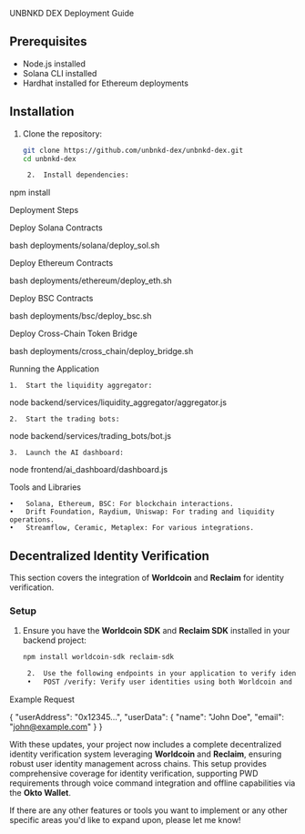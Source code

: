 UNBNKD DEX Deployment Guide

## Prerequisites
- Node.js installed
- Solana CLI installed
- Hardhat installed for Ethereum deployments

## Installation
1. Clone the repository:
   ```bash
   git clone https://github.com/unbnkd-dex/unbnkd-dex.git
   cd unbnkd-dex

	2.	Install dependencies:

npm install



Deployment Steps

Deploy Solana Contracts

bash deployments/solana/deploy_sol.sh

Deploy Ethereum Contracts

bash deployments/ethereum/deploy_eth.sh

Deploy BSC Contracts

bash deployments/bsc/deploy_bsc.sh

Deploy Cross-Chain Token Bridge

bash deployments/cross_chain/deploy_bridge.sh

Running the Application

	1.	Start the liquidity aggregator:

node backend/services/liquidity_aggregator/aggregator.js


	2.	Start the trading bots:

node backend/services/trading_bots/bot.js


	3.	Launch the AI dashboard:

node frontend/ai_dashboard/dashboard.js



Tools and Libraries

	•	Solana, Ethereum, BSC: For blockchain interactions.
	•	Drift Foundation, Raydium, Uniswap: For trading and liquidity operations.
	•	Streamflow, Ceramic, Metaplex: For various integrations.

## Decentralized Identity Verification
This section covers the integration of **Worldcoin** and **Reclaim** for identity verification.

### Setup
1. Ensure you have the **Worldcoin SDK** and **Reclaim SDK** installed in your backend project:
   ```bash
   npm install worldcoin-sdk reclaim-sdk

	2.	Use the following endpoints in your application to verify identities:
	•	POST /verify: Verify user identities using both Worldcoin and Reclaim.

Example Request

{
  "userAddress": "0x12345...",
  "userData": {
    "name": "John Doe",
    "email": "john@example.com"
  }
}

With these updates, your project now includes a complete decentralized identity verification system leveraging **Worldcoin** and **Reclaim**, ensuring robust user identity management across chains. This setup provides comprehensive coverage for identity verification, supporting PWD requirements through voice command integration and offline capabilities via the **Okto Wallet**.

If there are any other features or tools you want to implement or any other specific areas you'd like to expand upon, please let me know!